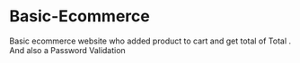 # Basic-Ecommerce
Basic ecommerce website who added product to cart and get total of Total  . And also a Password Validation 
